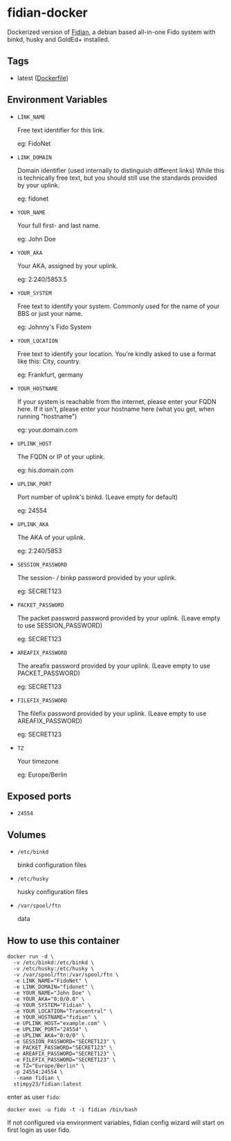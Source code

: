 # fidian-docker
Dockerized version of [Fidian](https://kuehlbox.wtf/fidian), a debian based all-in-one Fido system with binkd, husky and GoldEd+ installed.

## Tags
* latest ([Dockerfile](https://github.com/stimpy/fidian-docker/blob/master/Dockerfile))

## Environment Variables
* `LINK_NAME`

    Free text identifier for this link.
    
    eg: FidoNet

* `LINK_DOMAIN`
    
    Domain identifier (used internally to distinguish different links)
    While this is technically free text, but you should still use the standards provided by your uplink.
    
    eg: fidonet
    
* `YOUR_NAME`
    
    Your full first- and last name.
    
    eg: John Doe
    
* `YOUR_AKA`
    
    Your AKA, assigned by your uplink.
    
    eg: 2:240/5853.5
    
* `YOUR_SYSTEM`
    
    Free text to identify your system. Commonly used for the name of your BBS or just your name.
    
    eg: Johnny's Fido System
    
* `YOUR_LOCATION`
    
    Free text to identify your location.
    You're kindly asked to use a format like this: City, country.
    
    eg: Frankfurt, germany
    
* `YOUR_HOSTNAME`
    
    If your system is reachable from the internet, please enter your FQDN here.
    If it isn't, please enter your hostname here (what you get, when running "hostname")
    
    eg: your.domain.com
    
* `UPLINK_HOST`
    
    The FQDN or IP of your uplink.
    
    eg: his.domain.com
    
* `UPLINK_PORT`
    
    Port number of uplink's binkd. (Leave empty for default)
    
    eg: 24554
    
* `UPLINK_AKA`
    
    The AKA of your uplink.
    
    eg: 2:240/5853
    
* `SESSION_PASSWORD`
    
    The session- / binkp password provided by your uplink.
    
    eg: SECRET123
    
* `PACKET_PASSWORD`
    
    The packet password password provided by your uplink. (Leave empty to use SESSION_PASSWORD)
    
    eg: SECRET123
    
* `AREAFIX_PASSWORD`
    
    The areafix password provided by your uplink. (Leave empty to use PACKET_PASSWORD)
    
    eg: SECRET123
    
* `FILEFIX_PASSWORD`
    
    The filefix password provided by your uplink. (Leave empty to use AREAFIX_PASSWORD)
    
    eg: SECRET123
    
* `TZ`
    
    Your timezone
    
    eg: Europe/Berlin
    
## Exposed ports
* `24554`

## Volumes
* `/etc/binkd`
    
    binkd configuration files
    
* `/etc/husky`
    
    husky configuration files
    
* `/var/spool/ftn`
    
    data
    
## How to use this container
```
docker run -d \
  -v /etc/binkd:/etc/binkd \
  -v /etc/husky:/etc/husky \
  -v /var/spool/ftn:/var/spool/ftn \
  -e LINK_NAME="FidoNet" \
  -e LINK_DOMAIN="fidonet" \
  -e YOUR_NAME="John Doe" \
  -e YOUR_AKA="0:0/0.0" \
  -e YOUR_SYSTEM="Fidian" \
  -e YOUR_LOCATION="Trancentral" \
  -e YOUR_HOSTNAME="fidian" \
  -e UPLINK_HOST="example.com" \
  -e UPLINK_PORT="24554" \
  -e UPLINK_AKA="0:0/0" \
  -e SESSION_PASSWORD="SECRET123" \
  -e PACKET_PASSWORD="SECRET123" \
  -e AREAFIX_PASSWORD="SECRET123" \
  -e FILEFIX_PASSWORD="SECRET123" \
  -e TZ="Europe/Berlin" \
  -p 24554:24554 \
  --name fidian \
  stimpy23/fidian:latest
```
enter as user `fido`:
```
docker exec -u fido -t -i fidian /bin/bash
```
If not configured via environment variables, fidian config wizard will start on first login as user fido.

